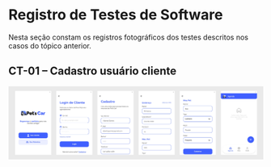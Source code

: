 # Registro de Testes de Software

Nesta seção constam os registros fotográficos dos testes descritos nos casos do tópico anterior.

## CT-01 – Cadastro usuário cliente

![teste1](img/Testes/Testes%201.png)
